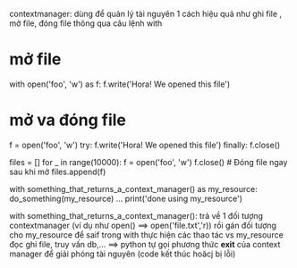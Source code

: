 contextmanager: dùng để quản lý tài nguyên 1 cách hiệu quả như ghi file , mở file, đóng file thông qua câu lệnh with

# mở file
with open('foo', 'w') as f:
    f.write('Hora! We opened this file')

# mở va đóng file
f = open('foo', 'w')
try:
    f.write('Hora! We opened this file')
finally:
    f.close()

files = []
for _ in range(10000):
    f = open('foo', 'w')
    f.close()  # Đóng file ngay sau khi mở 
    files.append(f)

with something_that_returns_a_context_manager() as my_resource:
    do_something(my_resource)
    ...
    print('done using my_resource')

with something_that_returns_a_context_manager(): trả về 1 đối tượng contextmanager (ví dụ như open() ==> open('file.txt','r)) 
rồi gán đối tượng cho my_resource để saif trong with
thực hiện các thao tác vs my_resource đọc ghi file, truy vấn db,...
==> python tự gọi phương thức __exit__ của context manager để giải phóng tài nguyên (code kết thúc hoăcj bị lỗi)